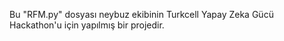 Bu "RFM.py" dosyası neybuz ekibinin Turkcell Yapay Zeka Gücü Hackathon'u için yapılmış bir projedir.

